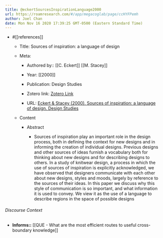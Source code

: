 ```yaml
---
title: @eckertSourcesInspirationLanguage2000
url: https://roamresearch.com/#/app/megacoglab/page/ccHYFPemh
author: Joel Chan
date: Mon Nov 16 2020 17:39:25 GMT-0500 (Eastern Standard Time)
---
```


- #[[references]]

    - Title: Sources of inspiration: a language of design

    - Meta:

        - Authored by:: [[C. Eckert]] [[M. Stacey]]

        - Year: [[2000]]

        - Publication: Design Studies

        - Zotero link: [Zotero Link](zotero://select/items/1_VDE7KP2E)

        - URL: [Eckert & Stacey (2000). Sources of inspiration: a language of design. Design Studies](undefined)

    - Content

        - Abstract

            - Sources of inspiration play an important role in the design process, both in defining the context for new designs and in informing the creation of individual designs. Previous designs and other sources of ideas furnish a vocabulary both for thinking about new designs and for describing designs to others. In a study of knitwear design, a process in which the use of sources of inspiration is explicitly acknowledged, we have observed that designers communicate with each other about new designs, styles and moods, largely by reference to the sources of their ideas. In this paper we discuss why this style of communication is so important, and what information it is used to convey. We view it as the use of a language to describe regions in the space of possible designs

###### Discourse Context

- **Informs::** [[QUE - What are the most efficient routes to useful cross-boundary knowledge]]
